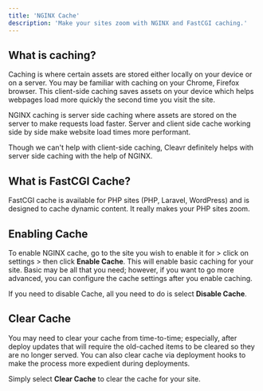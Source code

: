 ```yaml
---
title: 'NGINX Cache'
description: 'Make your sites zoom with NGINX and FastCGI caching.'
---
```


<you-tube video="EuUNFxglPWA"></you-tube>

## What is caching?
Caching is where certain assets are stored either locally on your device or on a server. You may be familiar with caching 
on your Chrome, Firefox browser. This client-side caching saves assets on your device which helps webpages load more quickly 
the second time you visit the site. 

NGINX caching is server side caching where assets are stored on the server to make requests load faster. Server and client 
side cache working side by side make website load times more performant. 

Though we can't help with client-side caching, Cleavr definitely helps with server side caching with the help of NGINX. 

## What is FastCGI Cache? 
FastCGI cache is available for PHP sites (PHP, Laravel, WordPress) and is designed to cache dynamic content. It really 
makes your PHP sites zoom. 

## Enabling Cache
To enable NGINX cache, go to the site you wish to enable it for > click on settings > then click **Enable Cache**. This will 
enable basic caching for your site. Basic may be all that you need; however, if you want to go more advanced, you can 
configure the cache settings after you enable caching. 

If you need to disable Cache, all you need to do is select **Disable Cache**. 

## Clear Cache
You may need to clear your cache from time-to-time; especially, after deploy updates that will require the old-cached items 
to be cleared so they are no longer served. You can also clear cache via deployment hooks to make the process more expedient during deployments. 

Simply select **Clear Cache** to clear the cache for your site. 
